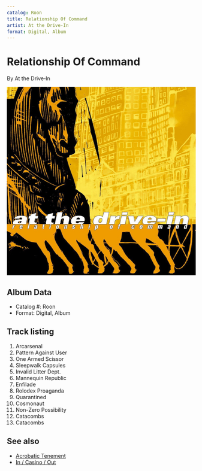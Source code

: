 ```yaml
---
catalog: Roon
title: Relationship Of Command
artist: At the Drive‐In
format: Digital, Album
---
```


# Relationship Of Command

By At the Drive‐In

![](../../assets/albumcovers/At_the_Drive‐In-Relationship_Of_Command.png)

## Album Data

- Catalog #: Roon
- Format: Digital, Album


## Track listing


1. Arcarsenal
2. Pattern Against User
3. One Armed Scissor
4. Sleepwalk Capsules
5. Invalid Litter Dept.
6. Mannequin Republic
7. Enfilade
8. Rolodex Proaganda
9. Quarantined
10. Cosmonaut
11. Non-Zero Possibility
12. Catacombs
13. Catacombs


## See also

- [Acrobatic Tenement](Acrobatic_Tenement.md)
- [In / Casino / Out](In_-_Casino_-_Out.md)
